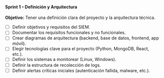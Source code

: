 #### **Sprint 1 – Definición y Arquitectura**

**Objetivo:** Tener una definición clara del proyecto y la arquitectura técnica.

- [ ] Definir objetivos y requisitos del SIEM.
- [ ] Documentar los requisitos funcionales y no funcionales.
- [ ] Crear diagramas de arquitectura (backend, base de datos, frontend, app móvil).
- [ ] Elegir tecnologías clave para el proyecto (Python, MongoDB, React, etc.).
- [ ] Definir los sistemas a monitorear (Linux, Windows).
- [ ] Definir la estructura de recolección de logs.
- [ ] Definir alertas críticas iniciales (autenticación fallida, malware, etc.).
